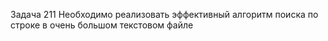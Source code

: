 Задача 211
Необходимо реализовать эффективный алгоритм поиска по строке в очень большом текстовом файле
